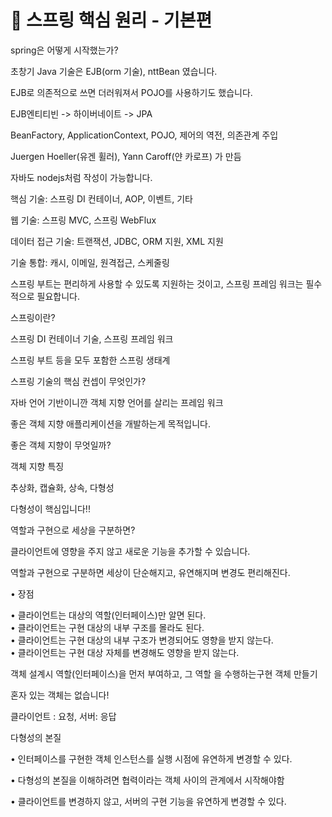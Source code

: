 # 💪 스프링 핵심 원리 - 기본편

spring은 어떻게 시작했는가?

초창기 Java 기술은 EJB(orm 기술), nttBean 였습니다.

EJB로 의존적으로 쓰면 더러워져서 POJO를 사용하기도 했습니다.

EJB엔티티빈 -> 하이버네이트 -> JPA

BeanFactory, ApplicationContext, POJO, 제어의 역전, 의존관계 주입

Juergen Hoeller(유겐 휠러), Yann Caroff(얀 카로프) 가 만듬

자바도 nodejs처럼 작성이 가능합니다.

핵심 기술: 스프링 DI 컨테이너, AOP, 이벤트, 기타
               
웹 기술: 스프링 MVC, 스프링 WebFlux

데이터 접근 기술: 트랜잭션, JDBC, ORM 지원, XML 지원

기술 통합: 캐시, 이메일, 원격접근, 스케줄링

스프링 부트는 편리하게 사용할 수 있도록 지원하는 것이고, 스프링 프레임 워크는 필수적으로 필요합니다.

스프링이란? 

스프링 DI 컨테이너 기술, 스프링 프레임 워크

스프링 부트 등을 모두 포함한 스프링 생태계

스프링 기술의 핵심 컨셉이 무엇인가?

자바 언어 기반이니깐 객체 지향 언어를 살리는 프레임 워크

좋은 객체 지향 애플리케이션을 개발하는게 목적입니다.

좋은 객체 지향이 무엇일까?

객체 지향 특징

추상화, 캡슐화, 상속, 다형성

다형성이 핵심입니다!!

역할과 구현으로 세상을 구분하면?

클라이언트에 영향을 주지 않고 새로운 기능을 추가할 수 있습니다.

역할과 구현으로 구분하면 세상이 단순해지고, 유연해지며 변경도 편리해진다.

• 장점

• 클라이언트는 대상의 역할(인터페이스)만 알면 된다.   
• 클라이언트는 구현 대상의 내부 구조를 몰라도 된다.  
• 클라이언트는 구현 대상의 내부 구조가 변경되어도 영향을 받지 않는다.  
• 클라이언트는 구현 대상 자체를 변경해도 영향을 받지 않는다.  

객체 설계시 역할(인터페이스)을 먼저 부여하고, 그 역할 을 수행하는구현 객체 만들기

혼자 있는 객체는 없습니다!

클라이언트 : 요청, 서버: 응답

다형성의 본질

• 인터페이스를 구현한 객체 인스턴스를 실행 시점에 유연하게 변경할 수 있다.  

• 다형성의 본질을 이해하려면 협력이라는 객체 사이의 관계에서 시작해야함 

• 클라이언트를 변경하지 않고, 서버의 구현 기능을 유연하게 변경할 수 있다. 

